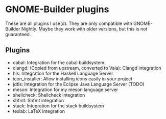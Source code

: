 # GNOME-Builder plugins

These are all plugins I use(d). They are only compatible with GNOME-Builder Nightly. Maybe they work with older versions, but this is not
guaranteed.

## Plugins
- cabal: Integration for the cabal buildsystem
- clangd: (Copied from upstream, converted to Vala): Clangd integration
- hls: Integration for the Haskell Language Server
- icon_installer: Allow installing icons easily in your project
- jdtls: Integration for the Eclipse Java Language Server (TODO)
- meson: Integration for my meson language server
- shellcheck: Shellcheck integration
- shfmt: Shfmt integration
- stack: Integration for the stack buildsystem
- texlab: LaTeX integration
